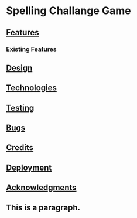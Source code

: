  <!DOCTYPE html>
<html>
<head>
<title>README.MD</title>
</head>
<body>

<h1>Spelling Challange Game</h1>
<h2><u>Features</u></h2>
<h3>Existing Features</h3>
<h2><u>Design</u></h2>
<h2><u>Technologies</u></h2>
<h2><u>Testing</u></h2>
<h2><u>Bugs</u></h2>
<h2><u>Credits</u></h2>
<h2><u>Deployment</u></h2>
<h2><u>Acknowledgments</u><h2>


<p>This is a paragraph.</p>

</body>
</html> 


